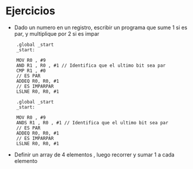 # Ejercicios  

- Dado un numero en un registro, escribir un programa que sume 1 si es par, y multiplique por 2 si es impar   

```
    .global _start
    _start:

    MOV R0 , #9
    AND R1 , R0 , #1 // Identifica que el ultimo bit sea par
    CMP R1 , #0
    // ES PAR
    ADDEQ R0, R0, #1
    // ES IMPARPAR
    LSLNE R0, R0, #1

```  


```
    .global _start
    _start:

    MOV R0 , #9
    ANDS R1 , R0 , #1 // Identifica que el ultimo bit sea par
    // ES PAR
    ADDEQ R0, R0, #1
    // ES IMPARPAR
    LSLNE R0, R0, #1

```  
- Definir un array de 4 elementos , luego recorrer y sumar 1 a cada elemento  

```

```